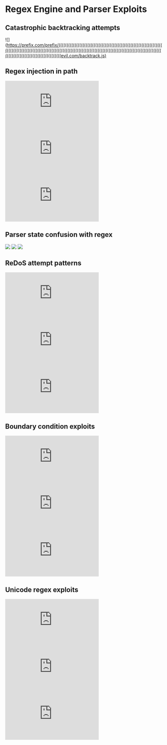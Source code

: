 # Regex Engine and Parser Exploits

## Catastrophic backtracking attempts
![](https://prefix.com/prefix/((((((((((((((((((((((((((((((((((((((((((((((((((((((((((((((((((((((((((((((((((((((((((((((((((((((((((((((((((((((((((((((((((((((((((((((((((((((((((((((((((((((((((((((((((((((((((((((((((((((evil.com/backtrack.js)

## Regex injection in path
![](https://prefix.com/prefix/.*evil\.com.*/regex-injection.js)
![](https://prefix.com/prefix/[a-z]+evil\.com[a-z]+/char-class.js)
![](https://prefix.com/prefix/\b\w+evil\.\w+\b/word-boundary.js)

## Parser state confusion with regex
![](https://prefix.com/prefix/(?:evil\.com)/non-capture.js)
![](https://prefix.com/prefix/(?=evil\.com)/lookahead.js)
![](https://prefix.com/prefix/(?!safe)evil\.com/negative-lookahead.js)

## ReDoS attempt patterns
![](https://prefix.com/prefix/(a+)+b../../evil.com/nested-quantifier.js)
![](https://prefix.com/prefix/(a|a)*../../evil.com/alternation-loop.js)
![](https://prefix.com/prefix/a*a*../../evil.com/star-quantifier.js)

## Boundary condition exploits
![](https://prefix.com/prefix/^../../evil.com/start-anchor.js)
![](https://prefix.com/prefix/../../evil.com$/end-anchor.js)
![](https://prefix.com/prefix/\A../../evil.com\Z/absolute-anchors.js)

## Unicode regex exploits
![](https://prefix.com/prefix/\p{L}+../../evil.com/unicode-category.js)
![](https://prefix.com/prefix/\X../../evil.com/grapheme-cluster.js)
![](https://prefix.com/prefix/\R../../evil.com/linebreak.js)